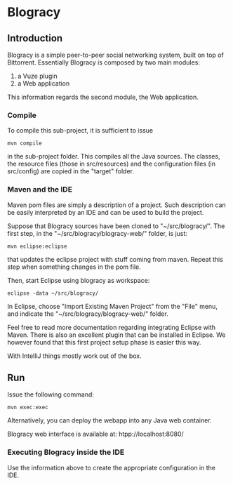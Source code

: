 # Blogracy #

## Introduction ##

Blogracy is a simple peer-to-peer social networking system, built on top of Bittorrent.
Essentially Blogracy is composed by two main modules:

1. a Vuze plugin
2. a Web application

This information regards the second module, the Web application.

### Compile ###

To compile this sub-project, it is sufficient to issue

```
mvn compile
```

in the sub-project folder. This compiles all the Java sources.
The classes, the resource files (those in src/resources) and the
configuration files (in src/config) are copied in the "target" folder.

### Maven and the IDE ###

Maven pom files are simply a description of a project. Such description can
be easily interpreted by an IDE and can be used to build the project.

Suppose that Blogracy sources have been cloned to "~/src/blogracy/".
The first step, in the "~/src/blogracy/blogracy-web/" folder, is just:

```
mvn eclipse:eclipse
```

that updates the eclipse project with stuff coming from maven.
Repeat this step when something changes in the pom file.

Then, start Eclipse using blogracy as workspace:

```
eclipse -data ~/src/blogracy/
```

In Eclipse, choose "Import Existing Maven Project" from the "File" menu, 
and indicate the "~/src/blogracy/blogracy-web/" folder.

Feel free to read more documentation regarding integrating Eclipse with
Maven. There is also an excellent plugin that can be installed in Eclipse.
We however found that this first project setup phase is easier this way.

With IntelliJ things mostly work out of the box.

## Run ##

Issue the following command:

```
mvn exec:exec
```

Alternatively, you can deploy the webapp into any Java web container.

Blogracy web interface is available at: htpp://localhost:8080/

### Executing Blogracy inside the IDE ###

Use the information above to create the appropriate configuration in the IDE.
